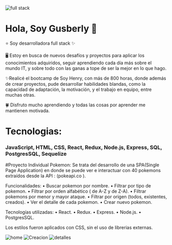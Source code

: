 

![full stack](https://user-images.githubusercontent.com/92122358/182707751-278370a7-a50a-4c2a-ae5b-e11144044cd1.png)

# Hola, Soy Gusberly 👋

⭐ Soy desarrolladora full stack ✨

🖥️ Estoy en busca de nuevos desafíos y proyectos para aplicar los conocimientos adquiridos, seguir aprendiendo cada día más sobre el mundo IT, y sobre todo con las ganas a tope de ser la mejor en lo que hago.

✨Realicé el bootcamp de Soy Henry, con más de 800 horas, donde además de crear proyectos, pude desarrollar habilidades blandas, como la capacidad de adaptación, la motivación, y el trabajo en equipo, entre muchas otras.

🍀 Disfruto mucho aprendiendo y todas las cosas por aprender me mantienen motivada.

# Tecnologias:

### JavaScript, HTML, CSS, React, Redux, Node.js, Express, SQL, PostgresSQL, Sequelize 

#Proyecto Individual Pokemon:
Se trata del desarrollo de una SPA(Single Page Application) en donde se puede ver e interactuar con 40 pokemons extraídos desde la API : (pokeapi.co
).

Funcionalidades:
• Buscar pokemon por nombre.
• Filtrar por tipo de pokemon.
• Filtrar por orden alfabético ( de A-Z y de Z-A).
• Filtrar pokemons por menor y mayor ataque.
• Filtrar por origen (todos, existentes, creados).
• Ver el detalle de cada pokemon.
• Crear nuevo pokemon.

Tecnologías utilizadas:
• React.
• Redux.
• Express.
• Node.js.
• PostgresSQL.

Los estilos fueron aplicados con CSS, sin el uso de librerias externas.

![home](https://user-images.githubusercontent.com/92122358/182722732-f2e34c3c-c827-4aff-a644-cf71b9657069.png)
![Creacion](https://user-images.githubusercontent.com/92122358/182722961-497fa2d1-8f73-4ad6-b515-2744969da4e3.png)
![detalles](https://user-images.githubusercontent.com/92122358/182722973-5b9bfbd9-7b95-4d94-96d2-7725d7b38850.png)
